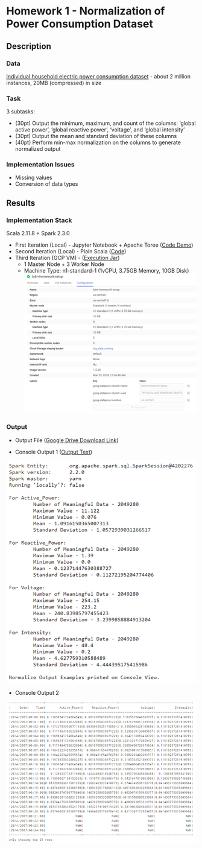 # Homework 1 - Normalization of Power Consumption Dataset

## Description

### Data
[Individual household electric power consumption dataset](https://archive.ics.uci.edu/ml/datasets/individual+household+electric+power+consumption) - about 2 million instances, 20MB (compressed) in size

### Task
3 subtasks:
+ (30pt) Output the minimum, maximum, and count of the columns: ‘global active power’, ‘global reactive power’, ‘voltage’, and ‘global intensity’
+ (30pt) Output the mean and standard deviation of these columns
+ (40pt) Perform min-max normalization on the columns to generate normalized output

### Implementation Issues
+ Missing values
+ Conversion of data types

## Results

### Implementation Stack
Scala 2.11.8 + Spark 2.3.0

+ First Iteration (Local) - Jupyter Notebook + Apache Toree ([Code Demo](https://github.com/michaelandhsm2/big-data-mining-course/blob/master/hw1/HW%20%231.ipynb))
+ Second Iteration (Local) - Plain Scala ([Code](https://github.com/michaelandhsm2/big-data-mining-course/blob/master/hw1/sbt/src/main/scala/hw1.scala))
+ Third Iteration (GCP VM) - ([Execution Jar](https://github.com/michaelandhsm2/big-data-mining-course/blob/master/hw1/sbt/hw1.jar))
  - 1 Master Node + 3 Worker Node
  - Machine Type: n1-standard-1 (1vCPU, 3.75GB Memory, 10GB Disk)
![Cluster Setup Picture](https://raw.githubusercontent.com/michaelandhsm2/big-data-mining-course/master/hw1/pics/Setup.PNG)

### Output
- Output File ([Google Drive Download Link](https://drive.google.com/file/d/1Gb3xsUtELEeuRAxBTpHqxdSqaZqEduMr/view?usp=sharing))

- Console Output 1 ([Output Text](https://github.com/michaelandhsm2/big-data-mining-course/blob/master/hw1/consoleLog.txt))

![Console Output 1 Picture](https://raw.githubusercontent.com/michaelandhsm2/big-data-mining-course/master/hw1/pics/Results_1.PNG)

- Console Output 2

![Console Output 2 Picture](https://raw.githubusercontent.com/michaelandhsm2/big-data-mining-course/master/hw1/pics/Results_2.PNG)
